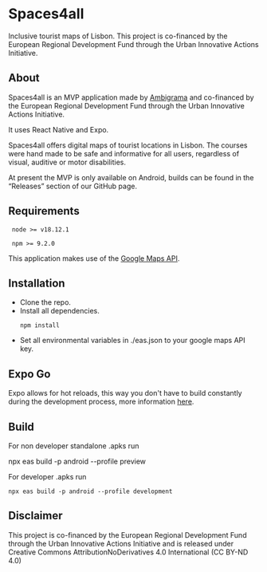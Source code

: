 # Spaces4all
Inclusive tourist maps of Lisbon. This project is co-financed by the European Regional Development Fund through the Urban Innovative Actions Initiative.
## About

Spaces4all is an MVP application made by [Ambigrama](http://www.ambigrama.pt) and co-financed by the European Regional Development Fund through the Urban Innovative Actions Initiative.  

It uses React Native and Expo.

Spaces4all offers digital maps of tourist locations in Lisbon. The courses were hand made to be safe and informative for all users, regardless of visual, auditive or motor disabilities. 

At present the MVP is only available on Android, builds can be found in the “Releases” section of our GitHub page.

  

## Requirements

  

````console
 node >= v18.12.1
 ````
````console
 npm >= 9.2.0
 ````


  

This application makes use of the [Google Maps API](https://developers.google.com/maps).

  

## Installation  

- Clone the repo.
- Install all dependencies.
	````console
	npm install
	 ````
- Set all environmental variables in ./eas.json to your google maps API key.

## Expo Go  

Expo allows for hot reloads, this way you don't have to build constantly during the development process, more information [here](http://docs.expo.dev).  
  

## Build

  

For non developer standalone .apks run

npx eas build -p android --profile preview

  

For developer .apks run

````console
npx eas build -p android --profile development
````

## Disclaimer 
This project is co-financed by the European Regional Development Fund through the Urban Innovative Actions Initiative and is released under Creative Commons AttributionNoDerivatives 4.0 International (CC BY-ND 4.0)
